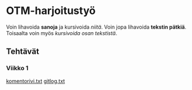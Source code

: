 # OTM-harjoitustyö

Voin lihavoida **sanoja** ja kursivoida *niitä*. Voin jopa lihavoida **tekstin pätkiä**.
Toisaalta voin myös *kursivoida osan tekstistä*.

## Tehtävät

### Viikko 1
[komentorivi.txt](https://github.com/ellikarvonen/otm-harjoitustyo/blob/master/laskarit/viikko1/komentorivi.txt)
[gitlog.txt](https://github.com/ellikarvonen/otm-harjoitustyo/blob/master/laskarit/viikko1/gitlog.txt)
